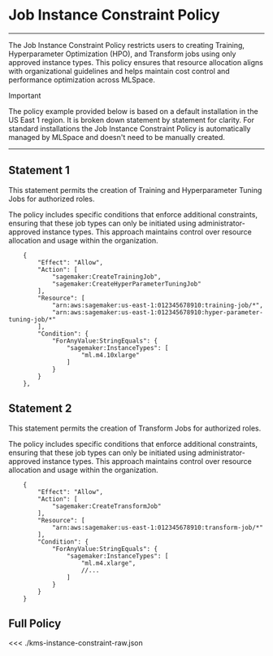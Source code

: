 # Job Instance Constraint Policy

---

The Job Instance Constraint Policy restricts users to creating Training, Hyperparameter Optimization (HPO), and Transform jobs using only approved instance types. This policy ensures that resource allocation aligns with organizational guidelines and helps maintain cost control and performance optimization across MLSpace.

> [!IMPORTANT]
> The policy example provided below is based on a default installation in the US East 1 region. It is broken down statement by statement for clarity. For standard installations the Job Instance Constraint Policy is automatically managed by MLSpace and doesn't need to be manually created.

---

## Statement 1

This statement permits the creation of Training and Hyperparameter Tuning Jobs for authorized roles. 

The policy includes specific conditions that enforce additional constraints, ensuring that these job types can only be initiated using administrator-approved instance types. This approach maintains control over resource allocation and usage within the organization.

```json:line-numbers
    {
        "Effect": "Allow",
        "Action": [
            "sagemaker:CreateTrainingJob",
            "sagemaker:CreateHyperParameterTuningJob"
        ],
        "Resource": [
            "arn:aws:sagemaker:us-east-1:012345678910:training-job/*",
            "arn:aws:sagemaker:us-east-1:012345678910:hyper-parameter-tuning-job/*"
        ],
        "Condition": {
            "ForAnyValue:StringEquals": {
                "sagemaker:InstanceTypes": [
                    "ml.m4.10xlarge"
                ]
            }
        }
    },
```

## Statement 2

This statement permits the creation of Transform Jobs for authorized roles. 

The policy includes specific conditions that enforce additional constraints, ensuring that these job types can only be initiated using administrator-approved instance types. This approach maintains control over resource allocation and usage within the organization.

```json:line-numbers
    {
        "Effect": "Allow",
        "Action": [
            "sagemaker:CreateTransformJob"
        ],
        "Resource": [
            "arn:aws:sagemaker:us-east-1:012345678910:transform-job/*"
        ],
        "Condition": {
            "ForAnyValue:StringEquals": {
                "sagemaker:InstanceTypes": [
                    "ml.m4.xlarge",
                    //...
                ]
            }
        }
    }
```

## Full Policy

<<< ./kms-instance-constraint-raw.json
